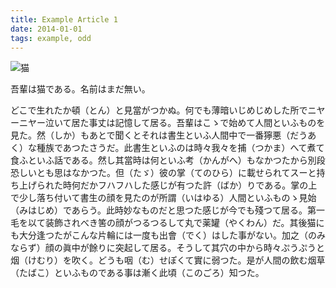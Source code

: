 ```yaml
---
title: Example Article 1
date: 2014-01-01
tags: example, odd
---
```

![猫](2014-01-01-example-article/cat.jpg)

吾輩は猫である。名前はまだ無い。

どこで生れたか頓（とん）と見當がつかぬ。何でも薄暗いじめじめした所でニヤーニヤー泣いて居た事丈は記憶して居る。吾輩はこゝで始めて人間といふものを見た。然（しか）もあとで聞くとそれは書生といふ人間中で一番獰悪（だうあく）な種族であつたさうだ。此書生といふのは時々我々を捕（つかま）へて煮て食ふといふ話である。然し其當時は何といふ考（かんがへ）もなかつたから別段恐しいとも思はなかつた。但（たゞ）彼の掌（てのひら）に載せられてスーと持ち上げられた時何だかフハフハした感じが有つた許（ばか）りである。掌の上で少し落ち付いて書生の顔を見たのが所謂（いはゆる）人間といふものゝ見始（みはじめ）であらう。此時妙なものだと思つた感じが今でも殘つて居る。第一毛を以て装飾されべき筈の顔がつるつるして丸で薬罐（やくわん）だ。其後猫にも大分逢つたがこんな片輪には一度も出會（でく）はした事がない。加之（のみならず）顔の眞中が餘りに突起して居る。そうして其穴の中から時々ぷうぷうと烟（けむり）を吹く。どうも咽（む）せぽくて實に弱つた。是が人間の飲む烟草（たばこ）といふものである事は漸く此頃（このごろ）知つた。


